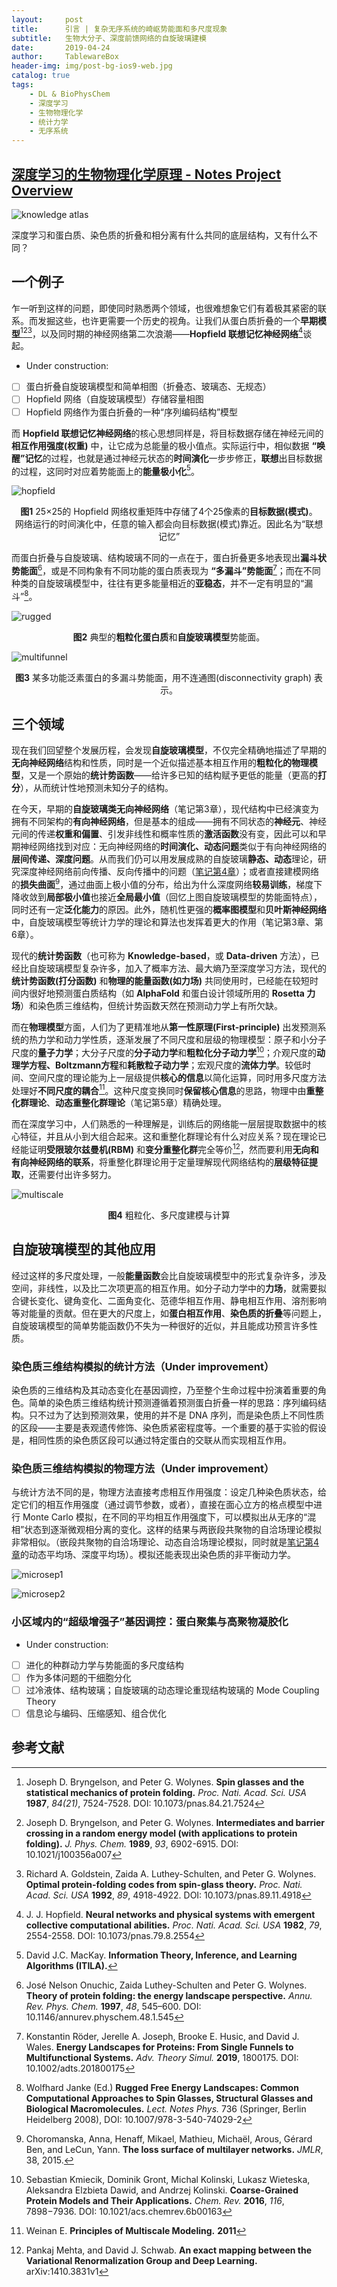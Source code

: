 ```yaml
---
layout:     post
title:      引言 | 复杂无序系统的崎岖势能面和多尺度现象
subtitle:   生物大分子、深度前馈网络的自旋玻璃建模
date:       2019-04-24
author:     TablewareBox
header-img: img/post-bg-ios9-web.jpg
catalog: true
tags:
    - DL & BioPhysChem
    - 深度学习
    - 生物物理化学
    - 统计力学
    - 无序系统
---
```


## [深度学习的生物物理化学原理 - Notes Project Overview](https://tablewarebox.github.io/2019/02/16/DL_BioPhysChem_content/)

![knowledge atlas](https://tablewarebox.files.wordpress.com/2018/11/concept-map-81.png)

深度学习和蛋白质、染色质的折叠和相分离有什么共同的底层结构，又有什么不同？

## 一个例子

乍一听到这样的问题，即使同时熟悉两个领域，也很难想象它们有着极其紧密的联系。而发掘这些，也许更需要一个历史的视角。让我们从蛋白质折叠的一个**早期模型**[^1][^2][^3]，以及同时期的神经网络第二次浪潮——**Hopfield 联想记忆神经网络**[^4]谈起。

* Under construction:
- [ ] 蛋白折叠自旋玻璃模型和简单相图（折叠态、玻璃态、无规态）
- [ ] Hopfield 网络（自旋玻璃模型）存储容量相图
- [ ] Hopfield 网络作为蛋白折叠的一种“序列编码结构”模型

而 **Hopfield 联想记忆神经网络**的核心思想同样是，将目标数据存储在神经元间的**相互作用强度(权重)** 中，让它成为总能量的极小值点。实际运行中，相似数据 **“唤醒”记忆**的过程，也就是通过神经元状态的**时间演化**一步步修正，**联想**出目标数据的过程，这同时对应着势能面上的**能量极小化**[^5]。

![hopfield](https://tablewarebox.files.wordpress.com/2019/04/intro_1_hopfield.png)

<div align="center"><b>图1</b>  25×25的 Hopfield 网络权重矩阵中存储了4个25像素的<b>目标数据(模式)</b>。</div>
<div align="center">网络运行的时间演化中，任意的输入都会向目标数据(模式)靠近。因此名为“联想记忆”</div>

而蛋白折叠与自旋玻璃、结构玻璃不同的一点在于，蛋白折叠更多地表现出**漏斗状势能面**[^6]，或是不同构象有不同功能的蛋白质表现为 **“多漏斗”势能面**[^7]；而在不同种类的自旋玻璃模型中，往往有更多能量相近的**亚稳态**，并不一定有明显的“漏斗”[^8]。

![rugged](https://tablewarebox.files.wordpress.com/2019/04/intro_2_rugged.png)
<div align="center"><b>图2</b>  典型的<b>粗粒化蛋白质</b>和<b>自旋玻璃模型</b>势能面。</div>

![multifunnel](https://tablewarebox.files.wordpress.com/2019/04/intro_3_multifunnel.png)
<div align="center"><b>图3</b>  某多功能泛素蛋白的多漏斗势能面，用不连通图(disconnectivity graph) 表示。</div>

## 三个领域

现在我们回望整个发展历程，会发现**自旋玻璃模型**，不仅完全精确地描述了早期的**无向神经网络**结构和性质，同时是一个近似描述基本相互作用的**粗粒化的物理模型**，又是一个原始的**统计势函数**——给许多已知的结构赋予更低的能量（更高的**打分**），从而统计性地预测未知分子的结构。

在今天，早期的**自旋玻璃类无向神经网络**（笔记第3章），现代结构中已经演变为拥有不同架构的**有向神经网络**，但是基本的组成——拥有不同状态的**神经元**、神经元间的传递**权重和偏置**、引发非线性和概率性质的**激活函数**没有变，因此可以和早期神经网络找到对应：无向神经网络的**时间演化、动态问题**类似于有向神经网络的**层间传递、深度问题**。从而我们仍可以用发展成熟的自旋玻璃**静态、动态**理论，研究深度神经网络前向传播、反向传播中的问题（[笔记第4章](https://tablewarebox.github.io/2019/04/15/DL_BioPhysChem_04_DeepMFT/)）；或者直接建模网络的**损失曲面**[^9]，通过曲面上极小值的分布，给出为什么深度网络**较易训练**，梯度下降收敛到**局部极小值**也接近**全局最小值**（回忆上图自旋玻璃模型的势能面特点），同时还有一定**泛化能力**的原因。此外，随机性更强的**概率图模型**和**贝叶斯神经网络**中，自旋玻璃模型等统计力学的理论和算法也发挥着更大的作用（笔记第3章、第6章）。

现代的**统计势函数**（也可称为 **Knowledge-based**，或 **Data-driven** 方法），已经比自旋玻璃模型复杂许多，加入了概率方法、最大熵乃至深度学习方法，现代的**统计势函数(打分函数)** 和**物理的能量函数(如力场)** 共同使用时，已经能在较短时间内很好地预测蛋白质结构（如 **AlphaFold** 和蛋白设计领域所用的 **Rosetta 力场**）和染色质三维结构，但统计势函数天然在预测动力学上有所欠缺。

而在**物理模型**方面，人们为了更精准地从**第一性原理(First-principle)** 出发预测系统的热力学和动力学性质，逐渐发展了不同尺度和层级的物理模型：原子和小分子尺度的**量子力学**；大分子尺度的**分子动力学**和**粗粒化分子动力学**[^10]；介观尺度的**动理学方程、Boltzmann方程**和**耗散粒子动力学**；宏观尺度的**流体力学**。较低时间、空间尺度的理论能为上一层级提供**核心的信息**以简化运算，同时用多尺度方法处理好**不同尺度的耦合**[^11]。这种尺度变换同时**保留核心信息**的思路，物理中由**重整化群理论**、**动态重整化群理论**（笔记第5章）精确处理。

而在深度学习中，人们熟悉的一种理解是，训练后的网络能一层层提取数据中的核心特征，并且从小到大组合起来。这和重整化群理论有什么对应关系？现在理论已经能证明**受限玻尔兹曼机(RBM)** 和**变分重整化群**完全等价[^12]，然而要利用**无向和有向神经网络的联系**，将重整化群理论用于定量理解现代网络结构的**层级特征提取**，还需要付出许多努力。

![multiscale](https://tablewarebox.files.wordpress.com/2019/04/intro_4_multiscale.png)
<div align="center"><b>图4</b>  粗粒化、多尺度建模与计算</div>

## 自旋玻璃模型的其他应用

经过这样的多尺度处理，一般**能量函数**会比自旋玻璃模型中的形式复杂许多，涉及空间，非线性，以及比二次项更高的相互作用。如分子动力学中的**力场**，就需要拟合键长变化、键角变化、二面角变化、范德华相互作用、静电相互作用、溶剂影响等对能量的贡献。但在更大的尺度上，如**蛋白相互作用**、**染色质的折叠**等问题上，自旋玻璃模型的简单势能函数仍不失为一种很好的近似，并且能成功预言许多性质。

### 染色质三维结构模拟的统计方法（Under improvement）

染色质的三维结构及其动态变化在基因调控，乃至整个生命过程中扮演着重要的角色。简单的染色质三维结构统计预测遵循着预测蛋白折叠一样的思路：序列编码结构。只不过为了达到预测效果，使用的并不是 DNA 序列，而是染色质上不同性质的区段——主要是表观遗传修饰、染色质紧密程度等。一个重要的基于实验的假设是，相同性质的染色质区段可以通过特定蛋白的交联从而实现相互作用。



### 染色质三维结构模拟的物理方法（Under improvement）

与统计方法不同的是，物理方法直接考虑相互作用强度：设定几种染色质状态，给定它们的相互作用强度（通过调节参数，或者），直接在面心立方的格点模型中进行 Monte Carlo 模拟，在不同的平均相互作用强度下，可以模拟出从无序的“混相”状态到逐渐微观相分离的变化。这样的结果与两嵌段共聚物的自洽场理论模拟非常相似。（嵌段共聚物的自洽场理论、动态自洽场理论模拟，同时就是[笔记第4章](https://tablewarebox.github.io/2019/04/15/DL_BioPhysChem_04_DeepMFT/)的动态平均场、深度平均场）。模拟还能表现出染色质的非平衡动力学。

![microsep1](https://tablewarebox.files.wordpress.com/2019/04/intro_5_microsep1.png)

![microsep2](https://tablewarebox.files.wordpress.com/2019/04/intro_6_microsep2.png)

### 小区域内的“超级增强子”基因调控：蛋白聚集与高聚物凝胶化



* Under construction:
- [ ] 进化的种群动力学与势能面的多尺度结构
- [ ] 作为多体问题的干细胞分化
- [ ] 过冷液体、结构玻璃；自旋玻璃的动态理论重现结构玻璃的 Mode Coupling Theory
- [ ] 信息论与编码、压缩感知、组合优化

## 参考文献

[^1]: Joseph D. Bryngelson, and Peter G. Wolynes. **Spin glasses and the statistical mechanics of protein folding.** *Proc. Nati. Acad. Sci. USA* **1987**, *84(21)*, 7524-7528. DOI: 10.1073/pnas.84.21.7524

[^2]: Joseph D. Bryngelson, and Peter G. Wolynes. **Intermediates and barrier crossing in a random energy model (with applications to protein folding).** *J. Phys. Chem.* **1989**, *93*, 6902-6915. DOI: 10.1021/j100356a007

[^3]: Richard A. Goldstein, Zaida A. Luthey-Schulten, and Peter G. Wolynes. **Optimal protein-folding codes from spin-glass theory.** *Proc. Nati. Acad. Sci. USA* **1992**, *89*, 4918-4922. DOI: 10.1073/pnas.89.11.4918

[^4]: J. J. Hopfield. **Neural networks and physical systems with emergent collective computational abilities.** *Proc. Nati. Acad. Sci. USA* **1982**, *79*, 2554-2558. DOI: 10.1073/pnas.79.8.2554

[^5]: David J.C. MacKay. **Information Theory, Inference, and Learning Algorithms (ITILA).**

[^6]: José Nelson Onuchic, Zaida Luthey-Schulten and Peter G. Wolynes. **Theory of protein folding: the energy landscape perspective.** *Annu. Rev. Phys. Chem.*  **1997**, *48*, 545–600. DOI: 10.1146/annurev.physchem.48.1.545

[^7]: Konstantin Röder, Jerelle A. Joseph, Brooke E. Husic, and David J. Wales. **Energy Landscapes for Proteins: From Single Funnels to Multifunctional Systems.** *Adv. Theory Simul.* **2019**, 1800175. DOI: 10.1002/adts.201800175

[^8]: Wolfhard Janke (Ed.) **Rugged Free Energy Landscapes: Common Computational Approaches to Spin Glasses, Structural Glasses and Biological Macromolecules.** *Lect. Notes Phys.* 736 (Springer, Berlin Heidelberg 2008), DOI: 10.1007/978-3-540-74029-2

[^9]: Choromanska, Anna, Henaff, Mikael, Mathieu, Michaël, Arous, Gérard Ben, and LeCun, Yann. **The loss surface of multilayer networks.** *JMLR*, 38, 2015.

[^10]: Sebastian Kmiecik, Dominik Gront, Michal Kolinski, Lukasz Wieteska, Aleksandra Elzbieta Dawid, and Andrzej Kolinski. **Coarse-Grained Protein Models and Their Applications.** *Chem. Rev.* **2016**, *116*, 7898−7936. DOI: 10.1021/acs.chemrev.6b00163

[^11]: Weinan E. **Principles of Multiscale Modeling.** **2011**

[^12]: Pankaj Mehta, and David J. Schwab. **An exact mapping between the Variational Renormalization Group and Deep Learning.** arXiv:1410.3831v1